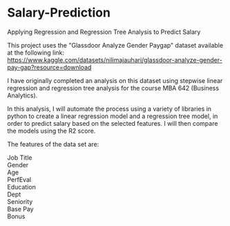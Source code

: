 # Salary-Prediction
Applying Regression and Regression Tree Analysis to Predict Salary

This project uses the "Glassdoor Analyze Gender Paygap" dataset available at the following link: https://www.kaggle.com/datasets/nilimajauhari/glassdoor-analyze-gender-pay-gap?resource=download

I have originally completed an analysis on this dataset using stepwise linear regression and regression tree analysis for the course MBA 642 (Business Analytics).

In this analysis, I will automate the process using a variety of libraries in python to create a linear regression model and a regression tree model, in order to predict salary based on the selected features. I will then compare the models using the R2 score.

The features of the data set are:

Job Title
<br />Gender
<br />Age
<br />PerfEval
<br />Education
<br />Dept
<br />Seniority
<br />Base Pay
<br />Bonus

